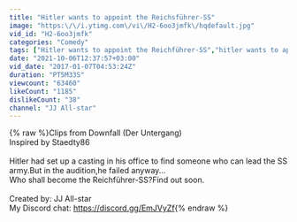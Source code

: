 ```yaml
---
title: "Hitler wants to appoint the Reichsführer-SS"
image: "https:\/\/i.ytimg.com\/vi\/H2-6oo3jmfk\/hqdefault.jpg"
vid_id: "H2-6oo3jmfk"
categories: "Comedy"
tags: ["Hitler wants to appoint the Reichführer-SS","hitler wants to appoint the reichführer-ss","Reichführer-SS"]
date: "2021-10-06T12:37:57+03:00"
vid_date: "2017-01-07T04:53:24Z"
duration: "PT5M33S"
viewcount: "63460"
likeCount: "1185"
dislikeCount: "38"
channel: "JJ All-star"
---
```

{% raw %}Clips from Downfall (Der Untergang)<br />Inspired by Staedty86<br /><br />Hitler had set up a casting in his office to find someone who can lead the SS army.But in the audition,he failed anyway...<br />Who shall become the Reichführer-SS?Find out soon.<br /><br />Created by: JJ All-star<br />My Discord chat: <a rel="nofollow" target="blank" href="https://discord.gg/EmJVyZf">https://discord.gg/EmJVyZf</a>{% endraw %}
